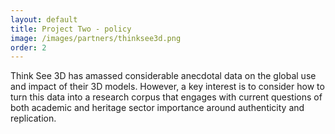 ```yaml
---
layout: default
title: Project Two - policy
image: /images/partners/thinksee3d.png
order: 2
---
```

 Think See 3D has amassed considerable anecdotal data on the global use and impact of their 3D models. However, a key interest is to consider how to turn this data into a research corpus that engages with current questions of both academic and heritage sector importance around authenticity and replication.
